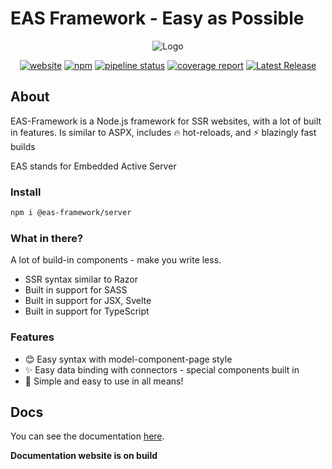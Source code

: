 
[site-url]: https://eas-framework.ml
[npm-url]: https://npmjs.com/package/@eas-framework/server
[npm-img]: https://img.shields.io/npm/dt/@eas-framework/server
[site-badge]: https://img.shields.io/badge/website-open-blue
[donate-badge]: https://img.shields.io/badge/donate-DEV-blue

# EAS Framework - Easy as Possible 

<div align="center">

![Logo](https://eas-framework.ml/EASFrameworke.png)

[![website][site-badge]][site-url]
[![npm][npm-img]][npm-url]
[![pipeline status](https://gitlab.com/eas-framework/eas-framework/badges/master/pipeline.svg)](https://gitlab.com/eas-framework/eas-framework/-/commits/master)
[![coverage report](https://gitlab.com/eas-framework/eas-framework/badges/master/coverage.svg)](https://gitlab.com/eas-framework/eas-framework/-/commits/master)
[![Latest Release](https://gitlab.com/eas-framework/eas-framework/-/badges/release.svg)](https://gitlab.com/eas-framework/eas-framework/-/releases)
</div>


## About
EAS-Framework is a Node.js framework for SSR websites, with a lot of built in features.
Is similar to ASPX, includes 🔥 hot-reloads, and ⚡ blazingly fast builds


EAS stands for Embedded Active Server

### Install
```bash
npm i @eas-framework/server
```

### What in there?
A lot of build-in components - make you write less.

- SSR syntax similar to Razor
- Built in support for SASS
- Built in support for JSX, Svelte
- Built in support for TypeScript

### Features
- 😊 Easy syntax with model-component-page style
- ✨ Easy data binding with connectors - special components built in
- 🚀 Simple and easy to use in all means!

## Docs
You can see the documentation [here](https://eas-framework.ml/docs).

**Documentation website is on build**